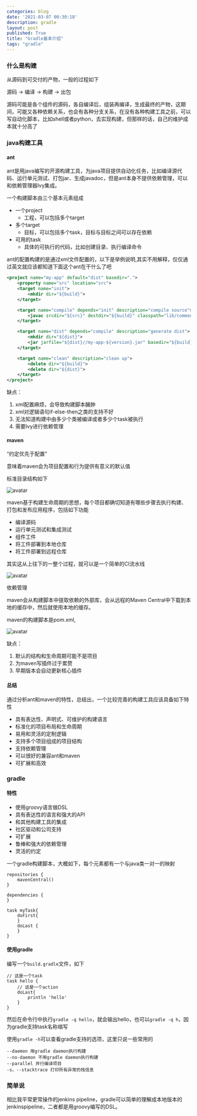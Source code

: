 ```yaml
---
categories: blog
date: '2021-03-07 00:30:18'
description: gradle
layout: post
published: True
title: "Gradle基本介绍"
tags: "gradle"
---
```


### 什么是构建

从源码到可交付的产物，一般的过程如下

源码 -> 编译 -> 构建 -> 出包

源码可能是各个组件的源码，各自编译后，组装再编译，生成最终的产物，这期间，可能又各种依赖关系，也会有各种分支关系，在没有各种构建工具之前，可以写自动化脚本，比如shell或者python，去实现构建，但那样的话，自己的维护成本就十分高了

### java构建工具

#### ant

ant是用java编写的开源构建工具，为java项目提供自动化任务，比如编译源代码、运行单元测试、打包jar、生成javadoc，但是ant本身不提供依赖管理，可以和依赖管理器Ivy集成。


一个构建脚本由三个基本元素组成

- 一个project
	- 工程，可以包括多个target
- 多个target
	- 目标，可以包括多个task，目标与目标之间可以存在依赖
- 可用的task
	- 具体的可执行的代码，比如创建目录、执行编译命令

ant的配置构建的是通过xml文件配置的，以下是举例说明,其实不用解释，仅仅通过英文就应该都知道下面这个ant在干什么了吧

```xml
<project name="my-app" default="dist" basedir=".">
	<property name="src" location="src">
	<target name="init">
		<mkdir dir="${build}">
	</target>

	<target name="compile" depends="init" description="compile source">
		<javac srcdir="${src}" destdir="${build}" classpath="lib/commons-lang3-3.1.jar" includeantruntime="false">
	</target>

	<target name="dist" depends="compile" description="generate dist">
		<mkdir dir="${dist}">
		<jar jarfile="${dist}//my-app-${version}.jar" basedir="${build}">
	</target>

	<target name="clean" description="clean up">
		<delete dir="${build}">
		<delete dir="${dist}">
	</target>
</project>
```

缺点：

1. xml配置麻烦，会导致构建脚本臃肿
2. xml对逻辑语句if-else-then之类的支持不好
3. 无法知道构建中由多少个类被编译或者多少个task被执行
4. 需要Ivy进行依赖管理

#### maven

“约定优先于配置”

意味着maven会为项目配置和行为提供有意义的默认值

标准目录结构如下

![avatar](/assets/images/mavendir.png)

maven基于构建生命周期的思想，每个项目都确切知道有哪些步骤去执行构建、打包和发布应用程序，包括如下功能

- 编译源码
- 运行单元测试和集成测试
- 组件工件
- 将工件部署到本地仓库
- 将工件部署到远程仓库

其实这从上往下的一整个过程，就可以是一个简单的CI流水线

![avatar](/assets/images/mavenlifecycle.png)

依赖管理

maven会从构建脚本中提取依赖的外部库，会从远程的Maven Central中下载到本地的缓存中，然后就使用本地的缓存。

maven的构建脚本是pom.xml,

![avatar](/assets/images/mavenpom.png)

缺点：
1. 默认的结构和生命周期可能不是项目
2. 为maven写插件过于累赘
3. 早期版本会自动更新核心插件

#### 总结

通过分析ant和maven的特性，总结出，一个比较完善的构建工具应该具备如下特性

- 具有表达性、声明式、可维护的构建语言
- 标准化的项目布局和生命周期
- 易用和灵活的定制逻辑
- 支持多个项目组成的项目结构
- 支持依赖管理
- 可以很好的兼容ant和maven
- 可扩展和高效

### gradle

#### 特性

- 使用groovy语言做DSL
- 具有表达性的语言和强大的API
- 和其他构建工具的集成
- 社区驱动和公司支持
- 可扩展
- 鲁棒和强大的依赖管理
- 灵活的约定

一个gradle构建脚本，大概如下，每个元素都有一个与java类一对一的映射

```
repositories {
	mavenCentral()
}

dependencies {
}

task myTask{
	doFirst{
	}
	doLast {
	}
}
```

#### 使用gradle

编写一个`build.gradle`文件，如下

```
// 这是一个task
task hello {
	// 这是一个action
	doLast{
		println 'hello'
	}
}
```

然后在命令行中执行`gradle -q hello`，就会输出hello，也可以`gradle -q h`，因为gradle支持task名称缩写

使用`gradle -h`可以查看gradle支持的选项，这里只说一些常用的

```
--daemon 用gradle daemon执行构建
--no-daemon 不用gradle daemon执行构建
--parallel 并行编译项目
-s，--stacktrace 打印所有异常的栈信息
```

### 简单说

相比我平常更常操作的jenkins pipeline，gradle可以简单的理解成本地版本的jenkinspipeline，二者都是用groovy编写的DSL。

